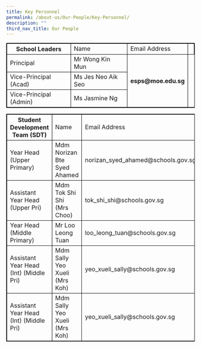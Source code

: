 ```yaml
---
title: Key Personnel
permalink: /about-us/Our-People/Key-Personnel/
description: ""
third_nav_title: Our People
---
```

<style>
table, th, td {
  border: 1px solid black;
  border-collapse: collapse;
}
</style>

<table style="width:100%">
  <tbody><tr>
    <th>School Leaders</th>
    <td>Name</td>
		<td>Email Address</td><td>
  </td></tr>
<tr>
	<td>Principal</td>
	<td>Mr Wong Kin Mun</td>
	<th rowspan="3">esps@moe.edu.sg</th>
	</tr>
	<tr>
	<td>Vice-Principal (Acad)</td>
			<td>Ms Jes Neo Aik Seo</td>
	</tr>
		<tr>
	<td>Vice-Principal (Admin)</td>
				<td>Ms Jasmine Ng</td>
	</tr>
</tbody></table>

<table style="width:100%">
  <tbody><tr>
    <th>Student Development Team (SDT)</th>
    <td>Name</td>
		<td>Email Address</td><td>
  </td></tr>
<tr>
	<td>Year Head (Upper Primary)</td>
	<td>Mdm Norizan Bte Syed Ahamed</td>
	<td>norizan_syed_ahamed@schools.gov.sg</td>
	</tr>
	<tr>
	<td>Assistant Year Head (Upper Pri)</td>
			<td>Mdm Tok Shi Shi (Mrs Choo)</td>
		<td>tok_shi_shi@schools.gov.sg</td>
	</tr>
	<tr>
	<td>Year Head (Middle Primary)</td>
			<td>Mr Loo Leong Tuan</td>
		<td>loo_leong_tuan@schools.gov.sg</td>
	</tr>
			<tr>
				<td>Assistant Year Head (Int) (Middle Pri)</td>
			<td>Mdm Sally Yeo Xueli (Mrs Koh)</td>
		<td>yeo_xueli_sally@schools.gov.sg</td>
	</tr>
					<tr>
						<td>Assistant Year Head (Int) (Middle Pri)</td>
			<td>Mdm Sally Yeo Xueli (Mrs Koh)</td>
		<td>yeo_xueli_sally@schools.gov.sg</td>
	</tr>
</tbody></table>